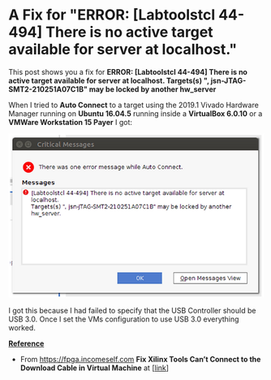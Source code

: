 # A Fix for "ERROR: [Labtoolstcl 44-494] There is no active target available for server at localhost."

This post shows you a fix for **ERROR: \[Labtoolstcl 44-494\] There is no active target available for server at localhost. Targets(s) ", jsn-JTAG-SMT2-210251A07C1B" may be locked by another hw\_server**

When I tried to **Auto Connect** to a target using the 2019.1 Vivado Hardware Manager running on **Ubuntu 16.04.5** running inside a **VirtualBox 6.0.10** or a **VMWare Workstation 15 Payer** I got:

![error_message_2](error_message_2.png)

I got this because I had failed to specify that the USB Controller should be USB 3.0. Once I set the VMs configuration to use USB 3.0 everything worked.

**<u><span>Reference</span></u>**
    
-   From [<u><span>https://fpga.incomeself.com</span></u>](https://fpga.incomeself.com/) **Fix Xilinx Tools Can’t Connect to the Download Cable in Virtual Machine** at \[[<u><span>link</span></u>](https://fpga.incomeself.com/fix-xilinx-tools-cant-connect-to-the-download-cable-in-virtual-machine/#more-282)\]
